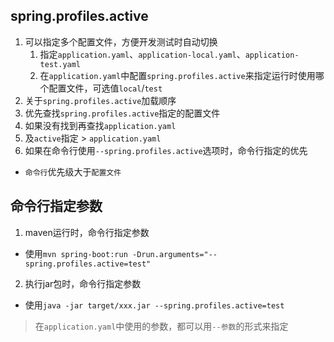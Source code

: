 ## spring.profiles.active
1. 可以指定多个配置文件，方便开发测试时自动切换
    1. 指定`application.yaml`、`application-local.yaml`、`application-test.yaml`
    2. 在`application.yaml`中配置`spring.profiles.active`来指定运行时使用哪个配置文件，可选值`local`/`test`
2. 关于`spring.profiles.active`加载顺序
  1. 优先查找`spring.profiles.active`指定的配置文件
  2. 如果没有找到再查找`application.yaml`
  3. 及`active`指定 > `application.yaml`
3. 如果在命令行使用`--spring.profiles.active`选项时，命令行指定的优先
  - `命令行`优先级大于`配置文件`

## 命令行指定参数
1. maven运行时，命令行指定参数
  - 使用`mvn spring-boot:run -Drun.arguments="--spring.profiles.active=test"`
2. 执行jar包时，命令行指定参数
  - 使用`java -jar target/xxx.jar --spring.profiles.active=test`

> 在`application.yaml`中使用的参数，都可以用`--参数`的形式来指定
